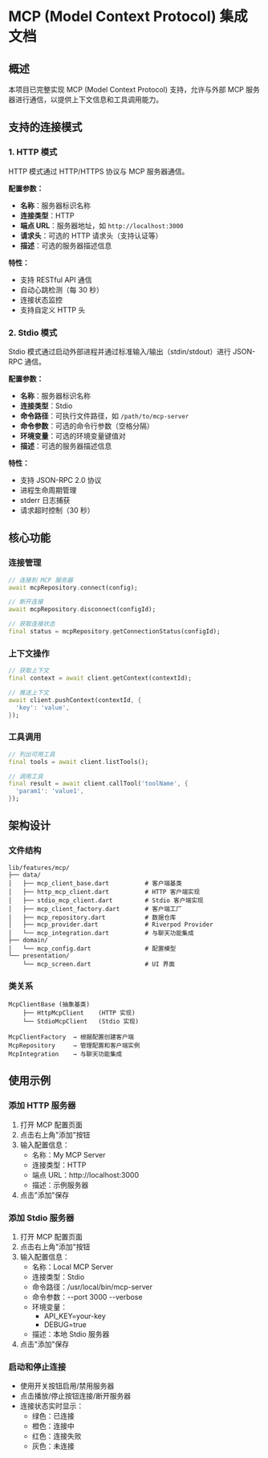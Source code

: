 # MCP (Model Context Protocol) 集成文档

## 概述

本项目已完整实现 MCP (Model Context Protocol) 支持，允许与外部 MCP 服务器进行通信，以提供上下文信息和工具调用能力。

## 支持的连接模式

### 1. HTTP 模式

HTTP 模式通过 HTTP/HTTPS 协议与 MCP 服务器通信。

**配置参数：**
- **名称**：服务器标识名称
- **连接类型**：HTTP
- **端点 URL**：服务器地址，如 `http://localhost:3000`
- **请求头**：可选的 HTTP 请求头（支持认证等）
- **描述**：可选的服务器描述信息

**特性：**
- 支持 RESTful API 通信
- 自动心跳检测（每 30 秒）
- 连接状态监控
- 支持自定义 HTTP 头

### 2. Stdio 模式

Stdio 模式通过启动外部进程并通过标准输入/输出（stdin/stdout）进行 JSON-RPC 通信。

**配置参数：**
- **名称**：服务器标识名称
- **连接类型**：Stdio
- **命令路径**：可执行文件路径，如 `/path/to/mcp-server`
- **命令参数**：可选的命令行参数（空格分隔）
- **环境变量**：可选的环境变量键值对
- **描述**：可选的服务器描述信息

**特性：**
- 支持 JSON-RPC 2.0 协议
- 进程生命周期管理
- stderr 日志捕获
- 请求超时控制（30 秒）

## 核心功能

### 连接管理

```dart
// 连接到 MCP 服务器
await mcpRepository.connect(config);

// 断开连接
await mcpRepository.disconnect(configId);

// 获取连接状态
final status = mcpRepository.getConnectionStatus(configId);
```

### 上下文操作

```dart
// 获取上下文
final context = await client.getContext(contextId);

// 推送上下文
await client.pushContext(contextId, {
  'key': 'value',
});
```

### 工具调用

```dart
// 列出可用工具
final tools = await client.listTools();

// 调用工具
final result = await client.callTool('toolName', {
  'param1': 'value1',
});
```

## 架构设计

### 文件结构

```
lib/features/mcp/
├── data/
│   ├── mcp_client_base.dart          # 客户端基类
│   ├── http_mcp_client.dart          # HTTP 客户端实现
│   ├── stdio_mcp_client.dart         # Stdio 客户端实现
│   ├── mcp_client_factory.dart       # 客户端工厂
│   ├── mcp_repository.dart           # 数据仓库
│   ├── mcp_provider.dart             # Riverpod Provider
│   └── mcp_integration.dart          # 与聊天功能集成
├── domain/
│   └── mcp_config.dart               # 配置模型
└── presentation/
    └── mcp_screen.dart               # UI 界面
```

### 类关系

```
McpClientBase (抽象基类)
    ├── HttpMcpClient    (HTTP 实现)
    └── StdioMcpClient   (Stdio 实现)

McpClientFactory  → 根据配置创建客户端
McpRepository     → 管理配置和客户端实例
McpIntegration    → 与聊天功能集成
```

## 使用示例

### 添加 HTTP 服务器

1. 打开 MCP 配置页面
2. 点击右上角"添加"按钮
3. 输入配置信息：
   - 名称：My MCP Server
   - 连接类型：HTTP
   - 端点 URL：http://localhost:3000
   - 描述：示例服务器
4. 点击"添加"保存

### 添加 Stdio 服务器

1. 打开 MCP 配置页面
2. 点击右上角"添加"按钮
3. 输入配置信息：
   - 名称：Local MCP Server
   - 连接类型：Stdio
   - 命令路径：/usr/local/bin/mcp-server
   - 命令参数：--port 3000 --verbose
   - 环境变量：
     - API_KEY=your-key
     - DEBUG=true
   - 描述：本地 Stdio 服务器
4. 点击"添加"保存

### 启动和停止连接

- 使用开关按钮启用/禁用服务器
- 点击播放/停止按钮连接/断开服务器
- 连接状态实时显示：
  - 绿色：已连接
  - 橙色：连接中
  - 红色：连接失败
  - 灰色：未连接

